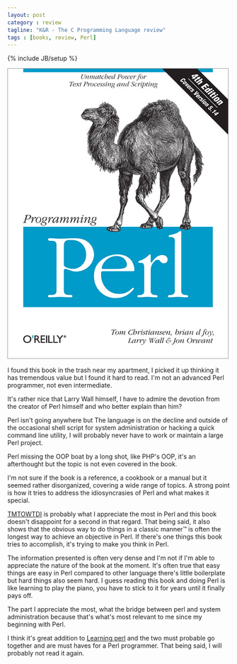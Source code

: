 ```yaml
---
layout: post
category : review
tagline: "K&R - The C Programming Language review"
tags : [books, review, Perl]
---
```

{% include JB/setup %}

![Programming perl](/assets/img/reviews/programming-perl.jpg)

I found this book in the trash near my apartment, I picked it up thinking it has tremendous value but I found it
hard to read. I'm not an advanced Perl programmer, not even intermediate. 

It's rather nice that Larry Wall himself, I have to admire the devotion from the creator of Perl himself and who better
 explain than him? 

Perl isn't going anywhere but The language is on the decline and outside of the occasional shell script for system
administration or hacking a quick command line utility, I will probably never have to work or maintain a large Perl project.

Perl missing the OOP boat by a long shot, like PHP's OOP, it's an afterthought but the topic is not even covered in the book.

I'm not sure if the book is a reference, a cookbook or a manual but it seemed rather disorganized, covering a wide range of 
topics. A strong point is how it tries to address the idiosyncrasies of Perl and what makes it special.

[TMTOWTDI](http://en.wikipedia.org/wiki/There%27s_more_than_one_way_to_do_it) is probably what I appreciate the most in Perl 
and this book doesn't disappoint for a second in that regard. That being said, it also shows that the obvious way to do
things in a classic manner™ is often the longest way to achieve an objective in Perl. If there's one things this book 
tries to accomplish, it's trying to make you think in Perl.

The information presented is often very dense and I'm not if I'm able to appreciate the nature of the book at the moment.
It's often true that easy things are easy in Perl compared to other language there's little boilerplate but hard things 
also seem hard. I guess reading this book and doing Perl is like learning to play the piano, you have to stick to it for
years until it finally pays off.

The part I appreciate the most, what the bridge between perl and system administration because that's what's most relevant
to me since my beginning with Perl.

I think it's great addition to [Learning perl](/review/2011/08/25/learing-perl/) and the two must probable go together
and are must haves for a Perl programmer. That being said, I will probably not read it again.